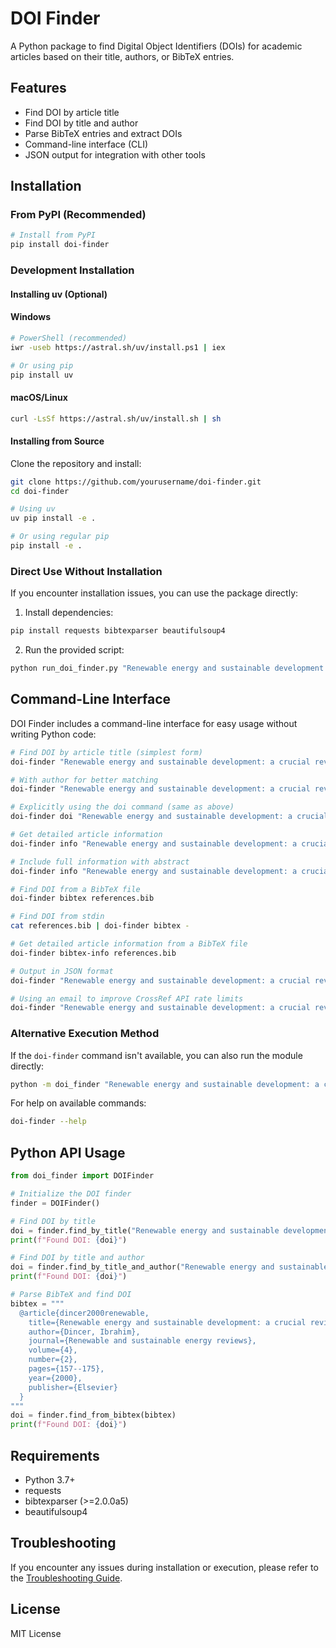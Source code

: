 # DOI Finder

A Python package to find Digital Object Identifiers (DOIs) for academic articles based on their title, authors, or BibTeX entries.

## Features

- Find DOI by article title
- Find DOI by title and author
- Parse BibTeX entries and extract DOIs
- Command-line interface (CLI)
- JSON output for integration with other tools

## Installation

### From PyPI (Recommended)

```bash
# Install from PyPI
pip install doi-finder
```

### Development Installation

#### Installing uv (Optional)

#### Windows
```bash
# PowerShell (recommended)
iwr -useb https://astral.sh/uv/install.ps1 | iex

# Or using pip
pip install uv
```

#### macOS/Linux
```bash
curl -LsSf https://astral.sh/uv/install.sh | sh
```

#### Installing from Source

Clone the repository and install:

```bash
git clone https://github.com/yourusername/doi-finder.git
cd doi-finder

# Using uv
uv pip install -e .

# Or using regular pip
pip install -e .
```

### Direct Use Without Installation

If you encounter installation issues, you can use the package directly:

1. Install dependencies:
```bash
pip install requests bibtexparser beautifulsoup4
```

2. Run the provided script:
```bash
python run_doi_finder.py "Renewable energy and sustainable development: a crucial review"
```

## Command-Line Interface

DOI Finder includes a command-line interface for easy usage without writing Python code:

```bash
# Find DOI by article title (simplest form)
doi-finder "Renewable energy and sustainable development: a crucial review"

# With author for better matching
doi-finder "Renewable energy and sustainable development: a crucial review" --author "Dincer, Ibrahim"

# Explicitly using the doi command (same as above)
doi-finder doi "Renewable energy and sustainable development: a crucial review"

# Get detailed article information
doi-finder info "Renewable energy and sustainable development: a crucial review"

# Include full information with abstract
doi-finder info "Renewable energy and sustainable development: a crucial review" --full

# Find DOI from a BibTeX file
doi-finder bibtex references.bib

# Find DOI from stdin
cat references.bib | doi-finder bibtex -

# Get detailed article information from a BibTeX file
doi-finder bibtex-info references.bib

# Output in JSON format
doi-finder "Renewable energy and sustainable development: a crucial review" --json

# Using an email to improve CrossRef API rate limits
doi-finder "Renewable energy and sustainable development: a crucial review" --email "your.email@example.com"
```

### Alternative Execution Method

If the `doi-finder` command isn't available, you can also run the module directly:

```bash
python -m doi_finder "Renewable energy and sustainable development: a crucial review"
```

For help on available commands:
```bash
doi-finder --help
```

## Python API Usage

```python
from doi_finder import DOIFinder

# Initialize the DOI finder
finder = DOIFinder()

# Find DOI by title
doi = finder.find_by_title("Renewable energy and sustainable development: a crucial review")
print(f"Found DOI: {doi}")

# Find DOI by title and author
doi = finder.find_by_title_and_author("Renewable energy and sustainable development: a crucial review", "Dincer, Ibrahim")
print(f"Found DOI: {doi}")

# Parse BibTeX and find DOI
bibtex = """
  @article{dincer2000renewable,
    title={Renewable energy and sustainable development: a crucial review},
    author={Dincer, Ibrahim},
    journal={Renewable and sustainable energy reviews},
    volume={4},
    number={2},
    pages={157--175},
    year={2000},
    publisher={Elsevier}
  }
"""
doi = finder.find_from_bibtex(bibtex)
print(f"Found DOI: {doi}")
```

## Requirements

- Python 3.7+
- requests
- bibtexparser (>=2.0.0a5)
- beautifulsoup4

## Troubleshooting

If you encounter any issues during installation or execution, please refer to the [Troubleshooting Guide](TROUBLESHOOTING.md).

## License

MIT License 